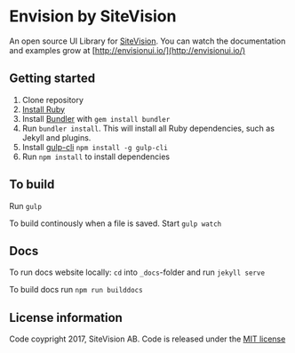 # Envision by SiteVision #
An open source UI Library for [SiteVision](https://www.sitevision.se/). You can watch the documentation and examples grow at [http://envisionui.io/](http://envisionui.io/)

## Getting started ##
1. Clone repository
2. [Install Ruby](https://www.ruby-lang.org/en/documentation/installation/)
3. Install [Bundler](http://bundler.io/) with `gem install bundler`
4. Run `bundler install`. This will install all Ruby dependencies, such as Jekyll and plugins.
5. Install [gulp-cli](http://gulpjs.com/) `npm install -g gulp-cli`
6. Run `npm install` to install dependencies

## To build ##
Run `gulp`

To build continously when a file is saved. Start `gulp watch`

## Docs ##
To run docs website locally:
`cd` into `_docs`-folder and run `jekyll serve`

To build docs run `npm run builddocs`

## License information ##
Code coypright 2017, SiteVision AB. Code is released under the [MIT license](https://github.com/sitevision/envision/blob/master/LICENSE)
